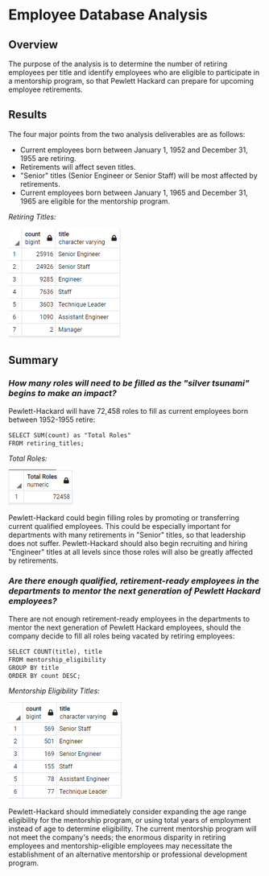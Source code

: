 # **Employee Database Analysis**

## **Overview**

The purpose of the analysis is to determine the number of retiring employees per title and identify employees who are eligible to participate in a mentorship program, so that Pewlett Hackard can prepare for upcoming employee retirements.

## **Results**

The four major points from the two analysis deliverables are as follows:

* Current employees born between January 1, 1952 and December 31, 1955 are retiring.
* Retirements will affect seven titles.
* "Senior" titles (Senior Engineer or Senior Staff) will be most affected by retirements.
* Current employees born between January 1, 1965 and December 31, 1965 are eligible for the mentorship program.

*Retiring Titles:*

![](resources/retiring_titles.PNG)

## **Summary**

### *How many roles will need to be filled as the "silver tsunami" begins to make an impact?*

Pewlett-Hackard will have 72,458 roles to fill as current employees born between 1952-1955 retire:
    
    SELECT SUM(count) as "Total Roles"
    FROM retiring_titles;
    
*Total Roles:*

![](resources/total_roles.PNG)

Pewlett-Hackard could begin filling roles by promoting or transferring current qualified employees. This could be especially important for departments with many retirements in "Senior" titles, so that leadership does not suffer. Pewlett-Hackard should also begin recruiting and hiring "Engineer" titles at all levels since those roles will also be greatly affected by retirements.

### *Are there enough qualified, retirement-ready employees in the departments to mentor the next generation of Pewlett Hackard employees?*

There are not enough retirement-ready employees in the departments to mentor the next generation of Pewlett Hackard employees, should the company decide to fill all roles being vacated by retiring employees:

    SELECT COUNT(title), title
    FROM mentorship_eligibility
    GROUP BY title
    ORDER BY count DESC;

*Mentorship Eligibility Titles:*

![](resources/mentorship_eligibility_titles.PNG)

Pewlett-Hackard should immediately consider expanding the age range eligibility for the mentorship program, or using total years of employment instead of age to determine eligibility. The current mentorship program will not meet the company's needs; the enormous disparity in retiring employees and mentorship-eligible employees may necessitate the establishment of an alternative mentorship or professional development program.
